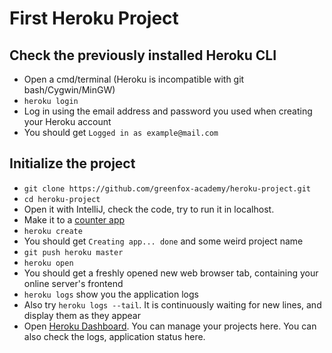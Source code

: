 # First Heroku Project
## Check the previously installed Heroku CLI
 - Open a cmd/terminal (Heroku is incompatible with git bash/Cygwin/MinGW)
 - `heroku login`
 - Log in using the email address and password you used when creating your Heroku account
 - You should get `Logged in as example@mail.com`

 ## Initialize the project
 - `git clone https://github.com/greenfox-academy/heroku-project.git`
 - `cd heroku-project`
 - Open it with IntelliJ, check the code, try to run it in localhost.
 - Make it to a [counter app](https://github.com/greenfox-academy/teaching-materials/tree/master/workshop/java-spring-intro#rest-greet-counter-app) 
 - `heroku create`
 - You should get `Creating app... done` and some weird project name
 - `git push heroku master`
 - `heroku open`
 - You should get a freshly opened new web browser tab, containing your online server's frontend
 - `heroku logs` show you the application logs
 - Also try `heroku logs --tail`. It is continuously waiting for new lines, and display them as they appear 
 - Open [Heroku Dashboard](https://dashboard.heroku.com/apps). You can manage your projects here. You can also check the logs, application status here.
